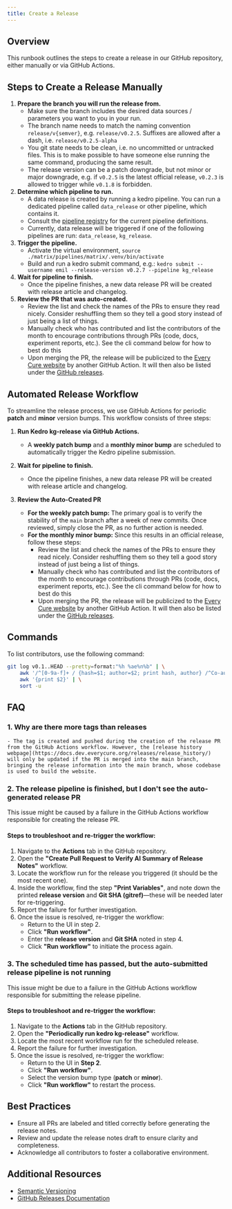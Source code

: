 ```yaml
---
title: Create a Release
---
```


## Overview

This runbook outlines the steps to create a release in our GitHub repository, either manually or via GitHub Actions.

## Steps to Create a Release Manually

1. **Prepare the branch you will run the release from.**
    - Make sure the branch includes the desired data sources / parameters you want to you in your run.
    - The branch name needs to match the naming convention `release/v{semver}`, e.g. `release/v0.2.5`. Suffixes are allowed after a dash, i.e. `release/v0.2.5-alpha`
    - You git state needs to be clean, i.e. no uncommitted or untracked files. This is to make possible to have someone else running the same command, producing the same result.
    - The release version can be a patch downgrade, but not minor or major downgrade, e.g. if `v0.2.5` is the latest official release, `v0.2.3` is allowed to trigger while `v0.1.8` is forbidden.
2. **Determine which pipeline to run.**
    - A data release is created by running a kedro pipeline. You can run a dedicated pipeline called `data_release` or other pipeline, which contains it.
    - Consult the [pipeline registry](https://github.com/everycure-org/matrix/blob/main/pipelines/matrix/src/matrix/pipeline_registry.py) for the current pipeline definitions.
    - Currently, data release will be triggered if one of the following pipelines are run: `data_release`, `kg_release`.
2. **Trigger the pipeline.**
    - Activate the virtual environment, `source ./matrix/pipelines/matrix/.venv/bin/activate`
    - Build and run a kedro submit command, e.g.: `kedro submit --username emil --release-version v0.2.7 --pipeline kg_release`
2. **Wait for pipeline to finish.**
    - Once the pipeline finishes, a new data release PR will be created with release article and changelog. 
2. **Review the PR that was auto-created.**
    - Review the list and check the names of the PRs to ensure they read nicely. Consider reshuffling them so they tell a good story instead of just being a list of things.
    - Manually check who has contributed and list the contributors of the month to encourage contributions through PRs (code, docs, experiment reports, etc.). See the cli command below for how to best do this
    - Upon merging the PR, the release will be publicized to the [Every Cure website](https://docs.dev.everycure.org/releases/) by another GitHub Action. It will then also be listed under the [GitHub releases](https://github.com/everycure-org/matrix/releases).

## Automated Release Workflow  
To streamline the release process, we use GitHub Actions for periodic **patch** and **minor** version bumps. This workflow consists of three steps:  

1. **Run Kedro kg-release via GitHub Actions.**  
    - A **weekly patch bump** and a **monthly minor bump** are scheduled to automatically trigger the Kedro pipeline submission.  

2. **Wait for pipeline to finish.**
    - Once the pipeline finishes, a new data release PR will be created with release article and changelog. 

2. **Review the Auto-Created PR**  
   - **For the weekly patch bump:** The primary goal is to verify the stability of the `main` branch after a week of new commits. Once reviewed, simply close the PR, as no further action is needed.  
   - **For the monthly minor bump:** Since this results in an official release, follow these steps:  
        - Review the list and check the names of the PRs to ensure they read nicely. Consider reshuffling them so they tell a good story instead of just being a list of things.
        - Manually check who has contributed and list the contributors of the month to encourage contributions through PRs (code, docs, experiment reports, etc.). See the cli command below for how to best do this
        - Upon merging the PR, the release will be publicized to the [Every Cure website](https://docs.dev.everycure.org/releases/) by another GitHub Action. It will then also be listed under the [GitHub releases](https://github.com/everycure-org/matrix/releases).


## Commands

To list contributors, use the following command:

```bash
git log v0.1..HEAD --pretty=format:"%h %ae%n%b" | \
    awk '/^[0-9a-f]+ / {hash=$1; author=$2; print hash, author} /^Co-authored-by:/ {if (match($0, /<[^>]+>/)) print hash, substr($0, RSTART+1, RLENGTH-2)}' | \
    awk '{print $2}' | \
    sort -u
```
## FAQ
### 1. **Why are there more tags than releases**
    - The tag is created and pushed during the creation of the release PR from the GitHub Actions workflow. However, the [release history webpage](https://docs.dev.everycure.org/releases/release_history/) will only be updated if the PR is merged into the main branch, bringing the release information into the main branch, whose codebase is used to build the website.
### 2. **The release pipeline is finished, but I don't see the auto-generated release PR**
This issue might be caused by a failure in the GitHub Actions workflow responsible for creating the release PR.  

#### Steps to troubleshoot and re-trigger the workflow:  
1. Navigate to the **Actions** tab in the GitHub repository.  
2. Open the **"Create Pull Request to Verify AI Summary of Release Notes"** workflow.  
3. Locate the workflow run for the release you triggered (it should be the most recent one).  
4. Inside the workflow, find the step **"Print Variables"**, and note down the printed **release version** and **Git SHA (gitref)**—these will be needed later for re-triggering.  
5. Report the failure for further investigation.  
6. Once the issue is resolved, re-trigger the workflow:  
   - Return to the UI in step 2.
   - Click **"Run workflow"**.
   - Enter the **release version** and **Git SHA** noted in step 4.  
   - Click **"Run workflow"** to initiate the process again.  

### 3. **The scheduled time has passed, but the auto-submitted release pipeline is not running**  
This issue might be due to a failure in the GitHub Actions workflow responsible for submitting the release pipeline.  

#### Steps to troubleshoot and re-trigger the workflow:  
1. Navigate to the **Actions** tab in the GitHub repository.  
2. Open the **"Periodically run kedro kg-release"** workflow.  
3. Locate the most recent workflow run for the scheduled release.  
4. Report the failure for further investigation.  
5. Once the issue is resolved, re-trigger the workflow:  
   - Return to the UI in **Step 2**.  
   - Click **"Run workflow"**.  
   - Select the version bump type (**patch** or **minor**).  
   - Click **"Run workflow"** to restart the process.  

## Best Practices

- Ensure all PRs are labeled and titled correctly before generating the release notes.
- Review and update the release notes draft to ensure clarity and completeness.
- Acknowledge all contributors to foster a collaborative environment.

## Additional Resources

- [Semantic Versioning](https://semver.org/)
- [GitHub Releases Documentation](https://docs.github.com/en/repositories/releasing-projects-on-github/about-releases)
